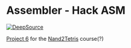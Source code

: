 # Assembler - Hack ASM

[![DeepSource](https://static.deepsource.io/deepsource-badge-light-mini.svg)](https://deepsource.io/gh/volf52/nand2tetris-assembler-python/?ref=repository-badge)

[Project 6](https://www.nand2tetris.org/project06) for the [Nand2Tetris](https://www.nand2tetris.org/) course(?)
